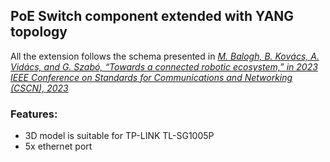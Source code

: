 ## PoE Switch component extended with YANG topology

All the extension follows the schema presented in *[M. Balogh, B. Kovács, A. Vidács, and G. Szabó, “Towards a connected robotic ecosystem,” in 2023 IEEE Conference on Standards for Communications and Networking (CSCN), 2023](https://ieeexplore.ieee.org/document/10453178)*

### Features:
- 3D model is suitable for TP-LINK TL-SG1005P
- 5x ethernet port